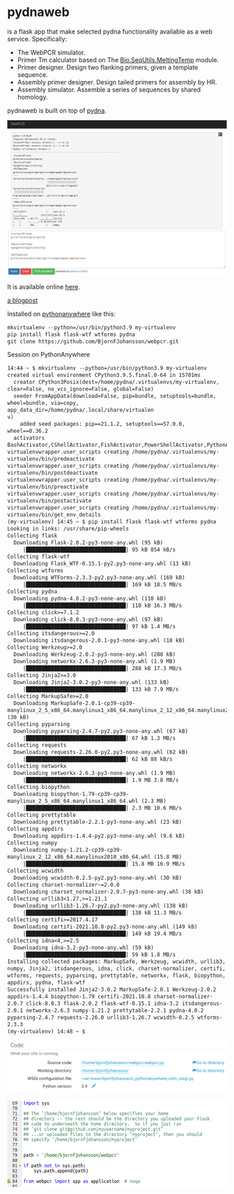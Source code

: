 # pydnaweb

is a flask app that make selected pydna functionality available as a web service. Specifically:

- The WebPCR simulator.
- Primer Tm calculator based on The [Bio.SeqUtils.MeltingTemp](https://biopython.org/docs/1.81/api/Bio.SeqUtils.MeltingTemp.html) module.
- Primer designer. Design two flanking primers, given a template sequence.
- Assembly primer designer. Design tailed primers for assembly by HR.
- Assembly simulator. Assemble a series of sequences by shared homology.

pydnaweb is built on top of [pydna](https://github.com/BjornFJohansson/pydna).

[![webpcr](static/webpcr.png)](http://pydna.pythonanywhere.com/#)

It is available online [here](http://pydna.pythonanywhere.com/#).

[a blogpost](https://ochsavidare.blogspot.com/2013/12/webpcr-pcr-product-simulation.html)

Installed on [pythonanywhere](https://www.pythonanywhere.com) like this:

	mkvirtualenv --python=/usr/bin/python3.9 my-virtualenv
	pip install flask flask-wtf wtforms pydna
	git clone https://github.com/BjornFJohansson/webpcr.git

Session on PythonAnywhere

	14:44 ~ $ mkvirtualenv --python=/usr/bin/python3.9 my-virtualenv
	created virtual environment CPython3.9.5.final.0-64 in 15701ms
	  creator CPython3Posix(dest=/home/pydna/.virtualenvs/my-virtualenv, clear=False, no_vcs_ignore=False, global=False)
	  seeder FromAppData(download=False, pip=bundle, setuptools=bundle, wheel=bundle, via=copy, app_data_dir=/home/pydna/.local/share/virtualen
	v)
		added seed packages: pip==21.1.2, setuptools==57.0.0, wheel==0.36.2
	  activators BashActivator,CShellActivator,FishActivator,PowerShellActivator,PythonActivator,XonshActivator
	virtualenvwrapper.user_scripts creating /home/pydna/.virtualenvs/my-virtualenv/bin/predeactivate
	virtualenvwrapper.user_scripts creating /home/pydna/.virtualenvs/my-virtualenv/bin/postdeactivate
	virtualenvwrapper.user_scripts creating /home/pydna/.virtualenvs/my-virtualenv/bin/preactivate
	virtualenvwrapper.user_scripts creating /home/pydna/.virtualenvs/my-virtualenv/bin/postactivate
	virtualenvwrapper.user_scripts creating /home/pydna/.virtualenvs/my-virtualenv/bin/get_env_details
	(my-virtualenv) 14:45 ~ $ pip install flask flask-wtf wtforms pydna
	Looking in links: /usr/share/pip-wheels
	Collecting flask
	  Downloading Flask-2.0.2-py3-none-any.whl (95 kB)
		 |████████████████████████████████| 95 kB 854 kB/s
	Collecting flask-wtf
	  Downloading Flask_WTF-0.15.1-py2.py3-none-any.whl (13 kB)
	Collecting wtforms
	  Downloading WTForms-2.3.3-py2.py3-none-any.whl (169 kB)
		 |████████████████████████████████| 169 kB 18.5 MB/s
	Collecting pydna
	  Downloading pydna-4.0.2-py3-none-any.whl (110 kB)
		 |████████████████████████████████| 110 kB 16.3 MB/s
	Collecting click>=7.1.2
	  Downloading click-8.0.3-py3-none-any.whl (97 kB)
		 |████████████████████████████████| 97 kB 1.4 MB/s
	Collecting itsdangerous>=2.0
	  Downloading itsdangerous-2.0.1-py3-none-any.whl (18 kB)
	Collecting Werkzeug>=2.0
	  Downloading Werkzeug-2.0.2-py3-none-any.whl (288 kB)
	  Downloading networkx-2.6.3-py3-none-any.whl (1.9 MB)
		 |████████████████████████████████| 288 kB 17.3 MB/s
	Collecting Jinja2>=3.0
	  Downloading Jinja2-3.0.2-py3-none-any.whl (133 kB)
		 |████████████████████████████████| 133 kB 7.9 MB/s
	Collecting MarkupSafe>=2.0
	  Downloading MarkupSafe-2.0.1-cp39-cp39-manylinux_2_5_x86_64.manylinux1_x86_64.manylinux_2_12_x86_64.manylinux2010_x86_64.whl (30 kB)
	Collecting pyparsing
	  Downloading pyparsing-2.4.7-py2.py3-none-any.whl (67 kB)
		 |████████████████████████████████| 67 kB 1.3 MB/s
	Collecting requests
	  Downloading requests-2.26.0-py2.py3-none-any.whl (62 kB)
		 |████████████████████████████████| 62 kB 88 kB/s
	Collecting networkx
	  Downloading networkx-2.6.3-py3-none-any.whl (1.9 MB)
		 |████████████████████████████████| 1.9 MB 3.8 MB/s
	Collecting biopython
	  Downloading biopython-1.79-cp39-cp39-manylinux_2_5_x86_64.manylinux1_x86_64.whl (2.3 MB)
		 |████████████████████████████████| 2.3 MB 10.6 MB/s
	Collecting prettytable
	  Downloading prettytable-2.2.1-py3-none-any.whl (23 kB)
	Collecting appdirs
	  Downloading appdirs-1.4.4-py2.py3-none-any.whl (9.6 kB)
	Collecting numpy
	  Downloading numpy-1.21.2-cp39-cp39-manylinux_2_12_x86_64.manylinux2010_x86_64.whl (15.8 MB)
		 |████████████████████████████████| 15.8 MB 16.9 MB/s
	Collecting wcwidth
	  Downloading wcwidth-0.2.5-py2.py3-none-any.whl (30 kB)
	Collecting charset-normalizer~=2.0.0
	  Downloading charset_normalizer-2.0.7-py3-none-any.whl (38 kB)
	Collecting urllib3<1.27,>=1.21.1
	  Downloading urllib3-1.26.7-py2.py3-none-any.whl (138 kB)
		 |████████████████████████████████| 138 kB 11.3 MB/s
	Collecting certifi>=2017.4.17
	  Downloading certifi-2021.10.8-py2.py3-none-any.whl (149 kB)
		 |████████████████████████████████| 149 kB 19.4 MB/s
	Collecting idna<4,>=2.5
	  Downloading idna-3.2-py3-none-any.whl (59 kB)
		 |████████████████████████████████| 59 kB 1.8 MB/s
	Installing collected packages: MarkupSafe, Werkzeug, wcwidth, urllib3, numpy, Jinja2, itsdangerous, idna, click, charset-normalizer, certifi, wtforms, requests, pyparsing, prettytable, networkx, flask, biopython, appdirs, pydna, flask-wtf
	Successfully installed Jinja2-3.0.2 MarkupSafe-2.0.1 Werkzeug-2.0.2 appdirs-1.4.4 biopython-1.79 certifi-2021.10.8 charset-normalizer-2.0.7 click-8.0.3 flask-2.0.2 flask-wtf-0.15.1 idna-3.2 itsdangerous-2.0.1 networkx-2.6.3 numpy-1.21.2 prettytable-2.2.1 pydna-4.0.2 pyparsing-2.4.7 requests-2.26.0 urllib3-1.26.7 wcwidth-0.2.5 wtforms-2.3.3
	(my-virtualenv) 14:48 ~ $


![settings](static/settings.png)


![wsgi](static/bjornfjohansson_pythonanywhere_com_wsgi_py.png)